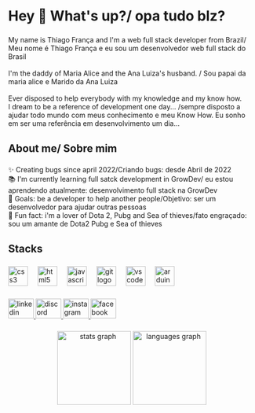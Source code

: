 <h1 align="left">Hey 👋 What's up?/ opa tudo blz?</h1>

###

<p align="left">My name is Thiago França and I'm a web full stack developer  from  Brazil/<br>Meu nome é Thiago França e eu sou um desenvolvedor web full stack do Brasil <br><br>I'm the daddy of Maria Alice and the Ana Luiza's husband. / Sou papai da maria alice e Marido da Ana Luiza<br><br>Ever disposed to help everybody with my knowledge and my know how.<br>I dream to be a reference of development one day... /sempre disposto a ajudar todo mundo com meus conhecimento e meu Know How. Eu sonho  em ser uma referência em desenvolvimento um dia...</p>

###

<h2 align="left">About me/ Sobre mim</h2>

###

<p align="left">✨ Creating bugs since april 2022/Criando bugs: desde Abril de 2022<br>📚 I'm currently learning full satck development in GrowDev/ eu estou aprendendo atualmente:  desenvolvimento full stack na GrowDev<br>🎯 Goals: be a developer to help another people/Objetivo: ser um desenvolvedor para ajudar outras pessoas<br>🎲 Fun fact: i'm a lover of Dota 2, Pubg and Sea of thieves/fato engraçado: sou um amante de Dota2 Pubg e Sea of thieves</p>

###

<h2 align="left">Stacks</h2>

###

<div align="left">
  <img src="https://cdn.jsdelivr.net/gh/devicons/devicon/icons/css3/css3-original.svg" height="40" alt="css3 logo"  />
  <img width="12" />
  <img src="https://cdn.jsdelivr.net/gh/devicons/devicon/icons/html5/html5-original.svg" height="40" alt="html5 logo"  />
  <img width="12" />
  <img src="https://cdn.jsdelivr.net/gh/devicons/devicon/icons/javascript/javascript-original.svg" height="40" alt="javascript logo"  />
  <img width="12" />
  <img src="https://cdn.jsdelivr.net/gh/devicons/devicon/icons/git/git-original.svg" height="40" alt="git logo"  />
  <img width="12" />
  <img src="https://cdn.jsdelivr.net/gh/devicons/devicon/icons/vscode/vscode-original.svg" height="40" alt="vscode logo"  />
  <img width="12" />
  <img src="https://cdn.jsdelivr.net/gh/devicons/devicon/icons/arduino/arduino-original.svg" height="40" alt="arduino logo"  />
</div>

###

<div align="left">
  <a href="https://www.linkedin.com/in/thiagofranca4180/" target="_blank">
    <img src="https://raw.githubusercontent.com/maurodesouza/profile-readme-generator/master/src/assets/icons/social/linkedin/default.svg" width="52" height="40" alt="linkedin logo"  />
  </a>
  <a href="https://discord.gg/G6zQFT3Egg" target="_blank">
    <img src="https://raw.githubusercontent.com/maurodesouza/profile-readme-generator/master/src/assets/icons/social/discord/default.svg" width="52" height="40" alt="discord logo"  />
  </a>
  <a href="https://www.instagram.com/thiago_oliveira7l/" target="_blank">
    <img src="https://raw.githubusercontent.com/maurodesouza/profile-readme-generator/master/src/assets/icons/social/instagram/default.svg" width="52" height="40" alt="instagram logo"  />
  </a>
  <a href="https://www.facebook.com/thiago.franca.37625" target="_blank">
    <img src="https://raw.githubusercontent.com/maurodesouza/profile-readme-generator/master/src/assets/icons/social/facebook/default.svg" width="52" height="40" alt="facebook logo"  />
  </a>
</div>

###

<div align="center">
  <img src="https://github-readme-stats.vercel.app/api?username=ThiagoFranca4180&hide_title=false&hide_rank=false&show_icons=true&include_all_commits=true&count_private=true&disable_animations=false&theme=dracula&locale=en&hide_border=false&order=1" height="150" alt="stats graph"  />
  <img src="https://github-readme-stats.vercel.app/api/top-langs?username=ThiagoFranca4180&locale=en&hide_title=false&layout=compact&card_width=320&langs_count=5&theme=dracula&hide_border=false&order=2" height="150" alt="languages graph"  />
</div>

###

